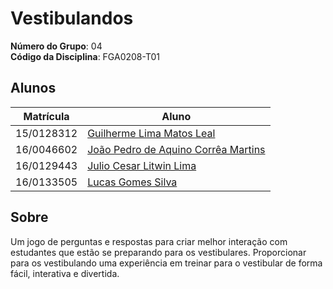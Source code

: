 # Vestibulandos

**Número do Grupo**: 04<br>
**Código da Disciplina**: FGA0208-T01<br>

## Alunos
|Matrícula | Aluno |
| -- | -- |
| 15/0128312  |  [Guilherme Lima Matos Leal](https://github.com/gleal17) |
| 16/0046602 | [João Pedro de Aquino Corrêa Martins](https://github.com/jpmartins201) |
| 16/0129443 | [Julio Cesar Litwin Lima](https://github.com/juliolitwin) |
| 16/0133505| [Lucas Gomes Silva](https://github.com/lucasgomesgs0)|

## Sobre 
Um jogo de perguntas e respostas para criar melhor interação com estudantes que estão se preparando para os vestibulares. Proporcionar para os vestibulando uma experiência em treinar para o vestibular de forma fácil, interativa e divertida.

